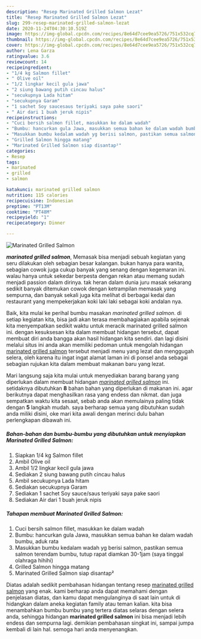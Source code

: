 ```yaml
---
description: "Resep Marinated Grilled Salmon Lezat"
title: "Resep Marinated Grilled Salmon Lezat"
slug: 299-resep-marinated-grilled-salmon-lezat
date: 2020-11-24T04:30:10.519Z
image: https://img-global.cpcdn.com/recipes/8e64d7cee9ea5726/751x532cq70/marinated-grilled-salmon-foto-resep-utama.jpg
thumbnail: https://img-global.cpcdn.com/recipes/8e64d7cee9ea5726/751x532cq70/marinated-grilled-salmon-foto-resep-utama.jpg
cover: https://img-global.cpcdn.com/recipes/8e64d7cee9ea5726/751x532cq70/marinated-grilled-salmon-foto-resep-utama.jpg
author: Lena Garza
ratingvalue: 3.6
reviewcount: 14
recipeingredient:
- "1/4 kg Salmon fillet"
- " Olive oil"
- "1/2 lingkar kecil gula jawa"
- "2 siung bawang putih cincau halus"
- "secukupnya Lada hitam"
- "secukupnya Garam"
- "1 sachet Soy saucesaus teriyaki saya pake saori"
- " Air dari 1 buah jeruk nipis"
recipeinstructions:
- "Cuci bersih salmon fillet, masukkan ke dalam wadah"
- "Bumbu: hancurkan gula Jawa, masukkan semua bahan ke dalam wadah bumbu, aduk rata"
- "Masukkan bumbu kedalam wadah yg berisi salmon, pastikan semua salmon terendam bumbu, tutup rapat diamkan 30-1jam (saya tinggal olahraga hihihi)"
- "Grilled Salmon hingga matang"
- "Marinated Grilled Salmon siap disantap²"
categories:
- Resep
tags:
- marinated
- grilled
- salmon

katakunci: marinated grilled salmon 
nutrition: 115 calories
recipecuisine: Indonesian
preptime: "PT13M"
cooktime: "PT48M"
recipeyield: "1"
recipecategory: Dinner

---
```



![Marinated Grilled Salmon](https://img-global.cpcdn.com/recipes/8e64d7cee9ea5726/751x532cq70/marinated-grilled-salmon-foto-resep-utama.jpg)

<b><i>marinated grilled salmon</i></b>, Memasak bisa menjadi sebuah kegiatan yang seru dilakukan oleh sebagian besar kalangan. bukan hanya para wanita, sebagian cowok juga cukup banyak yang senang dengan kegemaran ini. walau hanya untuk sekedar berpesta dengan rekan atau memang sudah menjadi passion dalam dirinya. tak heran dalam dunia juru masak sekarang sedikit banyak ditemukan cowok dengan ketrampilan memasak yang sempurna, dan banyak sekali juga kita melihat di berbagai kedai dan restaurant yang mempekerjakan koki laki laki sebagai koki andalan nya.



Baik, kita mulai ke perihal bumbu masakan <i>marinated grilled salmon</i>. di setiap kegiatan kita, bisa jadi akan terasa membahagiakan apabila sejenak kita menyempatkan sedikit waktu untuk meracik marinated grilled salmon ini. dengan kesuksesan kita dalam membuat hidangan tersebut, dapat membuat diri anda bangga akan hasil hidangan kita sendiri. dan lagi disini melalui situs ini anda akan memiliki pedoman untuk mengolah hidangan <u>marinated grilled salmon</u> tersebut menjadi menu yang lezat dan menggugah selera, oleh karena itu ingat ingat alamat laman ini di ponsel anda sebagai sebagian rujukan kita dalam membuat makanan baru yang lezat.


Mari langsung saja kita mulai untuk menyediakan barang barang yang diperlukan dalam membuat hidangan <u><i>marinated grilled salmon</i></u> ini. setidaknya dibutuhkan <b>8</b> bahan bahan yang diperlukan di makanan ini. agar berikutnya dapat menghasilkan rasa yang endess dan nikmat. dan juga sempatkan waktu kita sesaat, sebab anda akan memulainya paling tidak dengan <b>5</b> langkah mudah. saya berharap semua yang dibutuhkan sudah anda miliki disini, oke mari kita awali dengan merinci dulu bahan perlengkapan dibawah ini.

<!--inarticleads1-->

##### Bahan-bahan dan bumbu-bumbu yang dibutuhkan untuk menyiapkan Marinated Grilled Salmon:

1. Siapkan 1/4 kg Salmon fillet
1. Ambil  Olive oil
1. Ambil 1/2 lingkar kecil gula jawa
1. Sediakan 2 siung bawang putih cincau halus
1. Ambil secukupnya Lada hitam
1. Sediakan secukupnya Garam
1. Sediakan 1 sachet Soy sauce/saus teriyaki saya pake saori
1. Sediakan  Air dari 1 buah jeruk nipis




<!--inarticleads2-->

##### Tahapan membuat Marinated Grilled Salmon:

1. Cuci bersih salmon fillet, masukkan ke dalam wadah
1. Bumbu: hancurkan gula Jawa, masukkan semua bahan ke dalam wadah bumbu, aduk rata
1. Masukkan bumbu kedalam wadah yg berisi salmon, pastikan semua salmon terendam bumbu, tutup rapat diamkan 30-1jam (saya tinggal olahraga hihihi)
1. Grilled Salmon hingga matang
1. Marinated Grilled Salmon siap disantap²




Diatas adalah sedikit pembahasan hidangan tentang resep <u>marinated grilled salmon</u> yang enak. kami berharap anda dapat memahami dengan penjelasan diatas, dan kamu dapat mengulanginya di saat lain untuk di hidangkan dalam aneka kegiatan family atau teman kalian. kita bisa menambahkan bumbu bumbu yang tertera diatas selaras dengan selera anda, sehingga hidangan <b>marinated grilled salmon</b> ini bisa menjadi lebih endess dan sempurna lagi. demikian pembahasan singkat ini, sampai jumpa kembali di lain hal. semoga hari anda menyenangkan.
